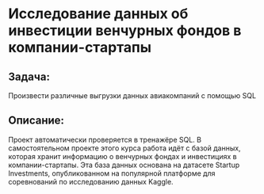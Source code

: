 # Исследование данных об инвестиции венчурных фондов в компании-стартапы
## Задача:
Произвести различные выгрузки данных авиакомпаний с помощью SQL

## Описание:
Проект автоматически проверяется в тренажёре SQL. В самостоятельном проекте этого курса работа идёт с базой данных, которая хранит информацию о венчурных фондах и инвестициях в компании-стартапы. Эта база данных основана на датасете Startup Investments, опубликованном на популярной платформе для соревнований по исследованию данных Kaggle.
